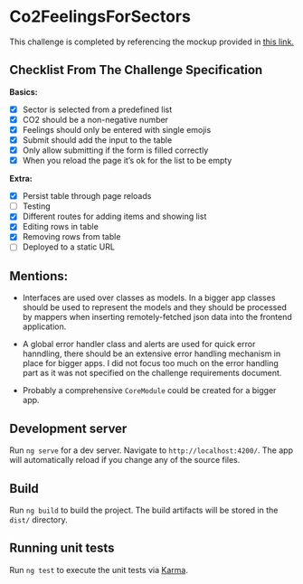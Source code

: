 # Co2FeelingsForSectors

This challenge is completed by referencing the mockup provided in [this link.](https://ninjastorage.blob.core.windows.net/htmlexport/1Q8FKHx/7a6e7638-f522-78bd-6a6c-342006bc0f94.html)

## Checklist From The Challenge Specification
**Basics:**
- [x] Sector is selected from a predefined list
- [x] CO2 should be a non-negative number
- [x] Feelings should only be entered with single emojis
- [x] Submit should add the input to the table
- [x] Only allow submitting if the form is filled correctly
- [x] When you reload the page it’s ok for the list to be empty

**Extra:**
- [x] Persist table through page reloads
- [ ] Testing
- [x] Different routes for adding items and showing list
- [x] Editing rows in table
- [x] Removing rows from table
- [ ] Deployed to a static URL

## Mentions:
- Interfaces are used over classes as models. In a bigger app classes should be used to represent the models and they should be processed by mappers when inserting remotely-fetched json data into the frontend application.

- A global error handler class and alerts are used for quick error hanndling, there should be an extensive error handling mechanism in place for bigger apps. I did not focus too much on the error handling part as it was not specified on the challenge requirements document.

- Probably a comprehensive `CoreModule` could be created for a bigger app.

## Development server

Run `ng serve` for a dev server. Navigate to `http://localhost:4200/`. The app will automatically reload if you change any of the source files.

## Build

Run `ng build` to build the project. The build artifacts will be stored in the `dist/` directory.

## Running unit tests

Run `ng test` to execute the unit tests via [Karma](https://karma-runner.github.io).
